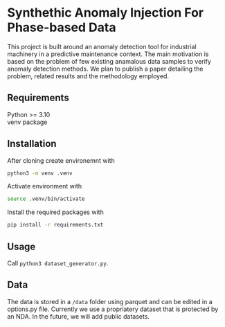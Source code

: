 # Synthethic Anomaly Injection For Phase-based Data
This project is built around an anomaly detection tool for industrial machinery in a predictive maintenance context. The main motivation is based on the problem of few existing anamalous data samples to verify anomaly detection methods. We plan to publish a paper detailing the problem, related results and the methodology employed.

## Requirements
Python >= 3.10 <br>
venv package

## Installation

After cloning create environemnt with 
```bash
python3 -m venv .venv
```

Activate environment with 
```bash
source .venv/bin/activate
```

Install the required packages with 
```bash
pip install -r requirements.txt
```

## Usage
Call `python3 dataset_generator.py`.

## Data
The data is stored in a `/data` folder using parquet and can be edited in a options.py file. Currently we use a propriatery dataset that is protected by an NDA. In the future, we will add public datasets.